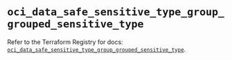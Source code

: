 # `oci_data_safe_sensitive_type_group_grouped_sensitive_type`

Refer to the Terraform Registry for docs: [`oci_data_safe_sensitive_type_group_grouped_sensitive_type`](https://registry.terraform.io/providers/hashicorp/oci/7.19.0/docs/resources/data_safe_sensitive_type_group_grouped_sensitive_type).

